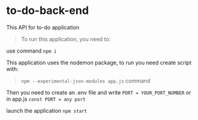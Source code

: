 # to-do-back-end
This API for to-do application

> To run this application, you need to:

use command `npm i` 

This application uses the nodemon package, to run you need create script with:

> `npm --experimental-json-modules app.js` command

Then you need to create an .env file and write `PORT = YOUR_PORT_NUMBER` or in app.js `const PORT = any port`

launch the application `npm start` 
